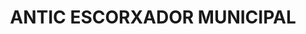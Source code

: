 ---
layout: test
title:  "ANTIC ESCORXADOR MUNICIPAL"
coordinates:
  - group1:
        - [1.456141706452955, 42.352525097556146]
        - [1.456264020033703, 42.352583906082536]
        - [1.456356687858394, 42.352475003764567]
        - [1.456397861172192, 42.352493499331274]
        - [1.456441403719552, 42.35243817606878]
        - [1.456239453376568, 42.35234658537653]
        - [1.456192516335063, 42.352402697319079]
        - [1.456232033198559, 42.352419918930138]
        - [1.456141706452955, 42.352525097556146]
---